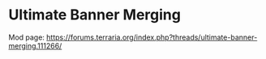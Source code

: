 # Ultimate Banner Merging

Mod page: https://forums.terraria.org/index.php?threads/ultimate-banner-merging.111266/